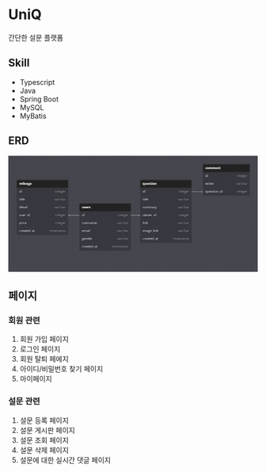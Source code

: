 # UniQ
간단한 설문 플랫폼

## Skill
- Typescript
- Java
- Spring Boot
- MySQL
- MyBatis

## ERD
![ERD](image.png)

## 페이지
### 회원 관련
1. 회원 가입 페이지
2. 로그인 페이지
3. 회원 탈퇴 페에지
4. 아이디/비밀번호 찾기 페이지
5. 마이페이지

### 설문 관련
1. 설문 등록 페이지
2. 설문 게시판 페이지
3. 설문 조회 페이지
4. 설문 삭제 페이지
5. 설문에 대한 실시간 댓글 페이지